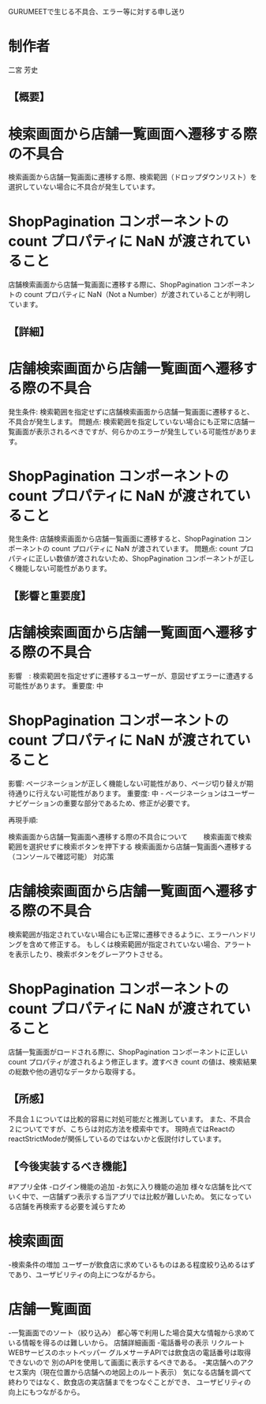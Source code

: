 GURUMEETで生じる不具合、エラー等に対する申し送り
# 制作者
二宮 芳史

## 【概要】

# 検索画面から店舗一覧画面へ遷移する際の不具合
検索画面から店舗一覧画面に遷移する際、検索範囲（ドロップダウンリスト）を選択していない場合に不具合が発生しています。

# ShopPagination コンポーネントの count プロパティに NaN が渡されていること
店舗検索画面から店舗一覧画面に遷移する際に、ShopPagination コンポーネントの count プロパティに
NaN（Not a Number）が渡されていることが判明しています。

## 【詳細】

# 店舗検索画面から店舗一覧画面へ遷移する際の不具合
発生条件: 検索範囲を指定せずに店舗検索画面から店舗一覧画面に遷移すると、不具合が発生します。
問題点: 検索範囲を指定していない場合にも正常に店舗一覧画面が表示されるべきですが、何らかのエラーが発生している可能性があります。

# ShopPagination コンポーネントの count プロパティに NaN が渡されていること
発生条件: 店舗検索画面から店舗一覧画面に遷移すると、ShopPagination コンポーネントの count プロパティに NaN が渡されています。
問題点: count プロパティに正しい数値が渡されないため、ShopPagination コンポーネントが正しく機能しない可能性があります。

## 【影響と重要度】

# 店舗検索画面から店舗一覧画面へ遷移する際の不具合

影響　: 検索範囲を指定せずに遷移するユーザーが、意図せずエラーに遭遇する可能性があります。
重要度: 中

# ShopPagination コンポーネントの count プロパティに NaN が渡されていること

影響: ページネーションが正しく機能しない可能性があり、ページ切り替えが期待通りに行えない可能性があります。
重要度: 中 - ページネーションはユーザーナビゲーションの重要な部分であるため、修正が必要です。

再現手順:

検索画面から店舗一覧画面へ遷移する際の不具合について
　　検索画面で検索範囲を選択せずに検索ボタンを押下する
検索画面から店舗一覧画面へ遷移する（コンソールで確認可能）
対応策

# 店舗検索画面から店舗一覧画面へ遷移する際の不具合

検索範囲が指定されていない場合にも正常に遷移できるように、エラーハンドリングを含めて修正する。
もしくは検索範囲が指定されていない場合、アラートを表示したり、検索ボタンをグレーアウトさせる。

# ShopPagination コンポーネントの count プロパティに NaN が渡されていること

店舗一覧画面がロードされる際に、ShopPagination コンポーネントに正しい count プロパティが渡されるよう修正します。渡すべき count の値は、検索結果の総数や他の適切なデータから取得する。

## 【所感】
不具合１については比較的容易に対処可能だと推測しています。
また、不具合２についてですが、こちらは対応方法を模索中です。
現時点ではReactのreactStrictModeが関係しているのではないかと仮説付けしています。

## 【今後実装するべき機能】
#アプリ全体
-ログイン機能の追加
-お気に入り機能の追加
様々な店舗を比べていく中で、一店舗ずつ表示する当アプリでは比較が難しいため。
気になっている店舗を再検索する必要を減らすため

# 検索画面
-検索条件の増加
ユーザーが飲食店に求めているものはある程度絞り込めるはずであり、ユーザビリティの向上につながるから。

# 店舗一覧画面
-一覧画面でのソート（絞り込み）
都心等で利用した場合莫大な情報から求めている情報を得るのは難しいから。
店舗詳細画面
-電話番号の表示
リクルートWEBサービスのホットペッパー グルメサーチAPIでは飲食店の電話番号は取得できないので
別のAPIを使用して画面に表示するべきである。
-実店舗へのアクセス案内（現在位置から店舗への地図上のルート表示）
気になる店舗を調べて終わりではなく、飲食店の実店舗までをつなぐことができ、
ユーザビリティの向上にもつながるから。







